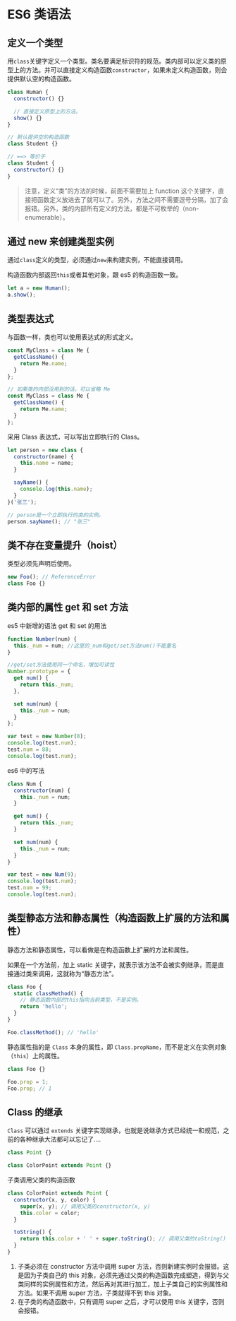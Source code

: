 # ES6 类语法

## 定义一个类型

用`class`关键字定义一个类型。类名要满足标识符的规范。类内部可以定义类的原型上的方法。并可以直接定义构造函数`constructor`，如果未定义构造函数，则会提供默认空的构造函数。

```js
class Human {
  constructor() {}

  // 直接定义原型上的方法。
  show() {}
}

// 默认提供空的构造函数
class Student {}

// ==> 等价于
class Student {
  constructor() {}
}
```

> 注意，定义“类”的方法的时候，前面不需要加上 function 这个关键字，直接把函数定义放进去了就可以了。另外，方法之间不需要逗号分隔，加了会报错。另外，类的内部所有定义的方法，都是不可枚举的（non-enumerable）。

## 通过 new 来创建类型实例

通过`class`定义的类型，必须通过`new`来构建实例，不能直接调用。

构造函数内部返回`this`或者其他对象，跟 es5 的构造函数一致。

```js
let a = new Human();
a.show();
```

## 类型表达式

与函数一样，类也可以使用表达式的形式定义。

```js
const MyClass = class Me {
  getClassName() {
    return Me.name;
  }
};

// 如果类的内部没用到的话，可以省略 Me
const MyClass = class Me {
  getClassName() {
    return Me.name;
  }
};
```

采用 Class 表达式，可以写出立即执行的 Class。

```js
let person = new class {
  constructor(name) {
    this.name = name;
  }

  sayName() {
    console.log(this.name);
  }
}('张三');

// person是一个立即执行的类的实例。
person.sayName(); // "张三"
```

## 类不存在变量提升（hoist）

类型必须先声明后使用。

```js
new Foo(); // ReferenceError
class Foo {}
```

## 类内部的属性 get 和 set 方法

es5 中新增的语法 get 和 set 的用法

```js
function Number(num) {
  this._num = num; //这里的_num和get/set方法num()不能重名
}

//get/set方法使用同一个命名，增加可读性
Number.prototype = {
  get num() {
    return this._num;
  },

  set num(num) {
    this._num = num;
  }
};

var test = new Number(8);
console.log(test.num);
test.num = 88;
console.log(test.num);
```

es6 中的写法

```js
class Num {
  constructor(num) {
    this._num = num;
  }

  get num() {
    return this._num;
  }

  set num(num) {
    this._num = num;
  }
}

var test = new Num(9);
console.log(test.num);
test.num = 99;
console.log(test.num);
```

## 类型静态方法和静态属性（构造函数上扩展的方法和属性）

静态方法和静态属性，可以看做是在构造函数上扩展的方法和属性。

如果在一个方法前，加上 static 关键字，就表示该方法不会被实例继承，而是直接通过类来调用，这就称为“静态方法”。

```js
class Foo {
  static classMethod() {
    // 静态函数内部的this指向当前类型，不是实例。
    return 'hello';
  }
}

Foo.classMethod(); // 'hello'
```

静态属性指的是 `Class` 本身的属性，即 `Class.propName`，而不是定义在实例对象（`this`）上的属性。

```js
class Foo {}

Foo.prop = 1;
Foo.prop; // 1
```

## Class 的继承

`Class` 可以通过 `extends` 关键字实现继承，也就是说继承方式已经统一和规范，之前的各种继承大法都可以忘记了....

```js
class Point {}

class ColorPoint extends Point {}
```

子类调用父类的构造函数

```js
class ColorPoint extends Point {
  constructor(x, y, color) {
    super(x, y); // 调用父类的constructor(x, y)
    this.color = color;
  }

  toString() {
    return this.color + ' ' + super.toString(); // 调用父类的toString()
  }
}
```

1.  子类必须在 constructor 方法中调用 super 方法，否则新建实例时会报错。这是因为子类自己的 this 对象，必须先通过父类的构造函数完成塑造，得到与父类同样的实例属性和方法，然后再对其进行加工，加上子类自己的实例属性和方法。如果不调用 super 方法，子类就得不到 this 对象。
2.  在子类的构造函数中，只有调用 super 之后，才可以使用 this 关键字，否则会报错。
